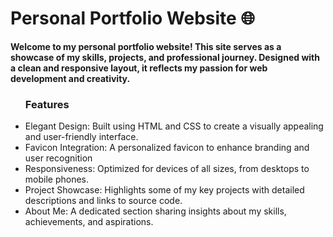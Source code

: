 <h1>Personal Portfolio Website 🌐</h1>

<b>Welcome to my personal portfolio website! This site serves as a showcase of my skills, projects, and professional journey. Designed with a clean and responsive layout, it reflects my passion for web development and creativity.</b>

<ul><b><h3>Features</h3></b>
  <li>Elegant Design: Built using HTML and CSS to create a visually appealing and user-friendly interface.</li>
  <li>Favicon Integration: A personalized favicon to enhance branding and user recognition</li>
  <li>Responsiveness: Optimized for devices of all sizes, from desktops to mobile phones.</li>
  <li>Project Showcase: Highlights some of my key projects with detailed descriptions and links to source code.</li>
  <li>About Me: A dedicated section sharing insights about my skills, achievements, and aspirations.</li>
</ul>

